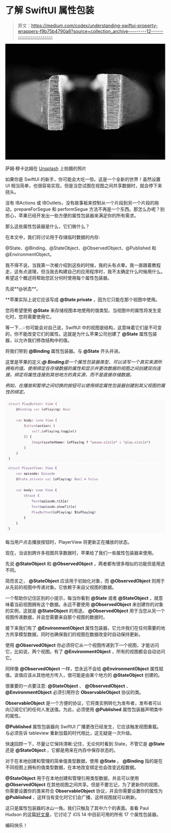 # 了解 SwiftUI 属性包装

> 原文：<https://medium.com/codex/understanding-swiftui-property-wrappers-f9b75b4790a8?source=collection_archive---------12----------------------->

![](img/36eed7eaa2ac7e368013fbc2b64186cd.png)

萨姆·穆卡达姆在 [Unsplash](https://unsplash.com/s/photos/head-spin?utm_source=unsplash&utm_medium=referral&utm_content=creditCopyText) 上拍摄的照片

如果你是 SwiftUI 的新手，你可能会大吃一惊。这是一个全新的世界！虽然设置 UI 相当简单，也很容易实现，但是当您试图在视图之间共享数据时，就会停下来挠头。

没有 IBActions 或 IBOutlets，没有故事板来控制从一个片段到另一个片段的拖动，prepareForSegue 和 performSegue 方法不再是一个东西。那怎么办呢？别担心，苹果已经开发出一些方便的属性包装器来满足你的所有需求。

那么这些属性包装器是什么，它们做什么？

在本文中，我们将讨论用于存储临时数据的内存:

@State、@Binding、@StateObject、@ObservedObject、@Published 和@EnvironmentObject。

我不得不说，当我第一次被介绍到这些的时候，我的头有点晕。我一直跟着教程走，这有点道理，但当我去构建自己的应用程序时，我不太确定什么时候用什么。希望这个概述将帮助您区分何时使用每个属性包装器。

先说**@状态**。

**苹果实际上说它应该写成 **@State private** ，因为它只能在那个视图中使用。

您将希望使用 **@State** 来存储视图本地使用的值类型。当视图中的属性将发生变化时，您将需要使用它。

等一下…💡你可能会对自己说，SwiftUI 中的视图是结构，这意味着它们是不可变的，你不能改变它们的属性。这就是为什么苹果公司创建了 **@State** 属性包装器，以允许我们修改结构中的值。

将我们带到 **@Binding** 属性包装器。与 **@State** 齐头并进。

这里是苹果的定义:***@ Binding****是一个属性包装器类型，可以读写一个真实来源所拥有的值。使用绑定在存储数据的属性和显示并更改数据的视图之间创建双向连接。绑定将属性连接到其他地方的真实源，而不是直接存储数据。*

*例如，在播放和暂停之间切换的按钮可以使用绑定属性包装器创建到其父视图的属性的绑定。*

![](img/6dcf3bc5eee6c68e4c78359544511ced.png)![](img/5cb14ca6dcc5d05596788ff62e91fa8d.png)

每当用户点击播放按钮时，PlayerView 将更新正在播放的状态。

现在，当谈到跨许多视图共享数据时，苹果给了我们一些属性包装器来使用。

先说 **@StateObject** 和 **@ObservedObject** ，两者都有很多相似的功能但是用途不同。

简而言之， **@StateObject** 应该用于初始化对象，而 **@ObservedObject** 则用于从先前的视图中传递对象。它依赖于来自父视图的数据。

一个帮助你记住区别的小提示，每当你看到 **@State** 或者 **@StateObject** ，就意味着当前视图拥有这个数据。永远不要使用 **@ObservedObject** 来创建你的对象的实例，这就是 **@StateObject** 的用途。 **@ObservedObject** 用于当您从另一个视图传递数据，并且您需要来自那个视图的数据时。

接下来我们有了 **@EnvironmentObject** 属性包装器，它允许我们在任何需要的地方共享模型数据，同时也确保我们的视图在数据改变时自动保持更新。

使用 **@ObservedObject** 你必须将它从一个视图传递到下一个视图，才能访问它，比如说，两个视图。有了 **@EnvironmentObject** ，所有的视图都会自动访问它。

同样像 **@ObservedObject** 一样，您永远不会给 **@EnvironmentObject** 属性赋值。该值应该从其他地方传入，很可能是由某个地方的 **@StateObject** 创建的。

很重要的一点要注意: **@StateObject** 、 **@ObservedObject** 、 **@EnvironmentObject** 必须引用符合 **ObservableObject** 协议的类。

**ObservableObject** 是一个方便的协议，它将类实例转化为发布者，发布者可以向订阅它们的任何人发送值。为此，必须使用 **@Published** 属性包装器声明类中的属性。

**@Published** 属性包装器向 SwiftUI 广播更改已经发生，它应该触发视图重载。与必须告诉 tableview 重新加载的时代相比，这无疑是一次升级。

快速回顾一下，尽量让它保持清晰:记住，无论何时看到 State，不管它是 **@State** 还是 **@StateObject** ，它都是用来在内存中保存状态的。

对于在本地创建和管理的简单值类型数据，使用 **@State** 。 **@Binding** 指的是在不同视图上拥有的值类型数据，在本地改变绑定也会改变远程数据。

**@StateObject** 用于在本地创建和管理引用类型数据，并且可以使用 **@ObservedObject** 在其他视图之间共享。但是不要忘记，为了更新你的视图，你需要设置你的类来符合 **ObservableObject** 协议，并且你需要设置你的属性为 **@Published** ，这样当有变化时它们会广播，这样视图就可以刷新。

这只是属性包装器的冰山一角。我们只触及了其中六个的表面。查看 Paul Hudson 的这篇[好文章](https://www.hackingwithswift.com/quick-start/swiftui/all-swiftui-property-wrappers-explained-and-compared)，它讨论了 iOS 14 中目前可用的所有 17 个属性包装器。

编码快乐！